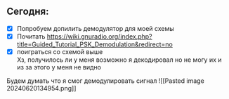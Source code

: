 Сегодня: 
--  
- [x] Попробуем допилить демодулятор для моей схемы
- [x] Почитать  https://wiki.gnuradio.org/index.php?title=Guided_Tutorial_PSK_Demodulation&redirect=no
- [x] поиграться со схемой выше \
Хз, получилось ли у меня возможно я декодировал но не могу их  и из за этого у меня не видно 

Будем думать что я смог демодулировать сигнал ![[Pasted image 20240620134954.png]]